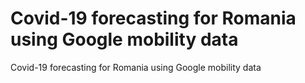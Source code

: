 # Covid-19 forecasting for Romania using Google mobility data
 Covid-19 forecasting for Romania using Google mobility data
